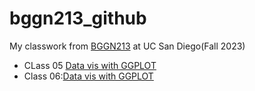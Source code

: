 # bggn213_github
My classwork from [BGGN213](https://bioboot.github.io/bggn213_F23/) at UC San Diego(Fall 2023)

- CLass 05 [Data vis with GGPLOT](https://github.com/sanketgarg101/bggn213_github/blob/main/class05/class05.md)
- Class 06:[Data vis with GGPLOT](https://github.com/sanketgarg101/bggn213_github/blob/main/Class06/Class06.md)

